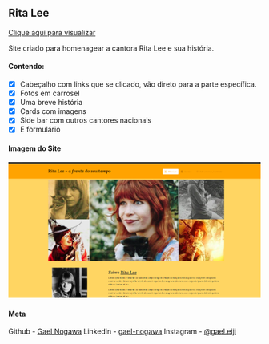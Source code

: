 ## <b>Rita Lee</b>
[Clique aqui para visualizar]("https://rita-lee.vercel.app/" "Site para homenagear a cantora Rita Lee")


Site criado para homenagear a cantora Rita Lee e sua história.

#### Contendo:
- [x] Cabeçalho com links que se clicado, vão direto para a parte específica.
- [x] Fotos em carrosel
- [x] Uma breve história
- [x] Cards com imagens
- [x] Side bar com outros cantores nacionais
- [x] E formulário

#### Imagem do Site

![outra](./assets/print-screen.png "site da Rita Lee")


#### Meta 

Github - [Gael Nogawa](https://github.com/gael-nogawa)
Linkedin - [gael-nogawa](https://www.linkedin.com/in/gael-eiji-nogawa)
Instagram - [@gael.eiji](https://wwww.instagram/eiji.gael)





